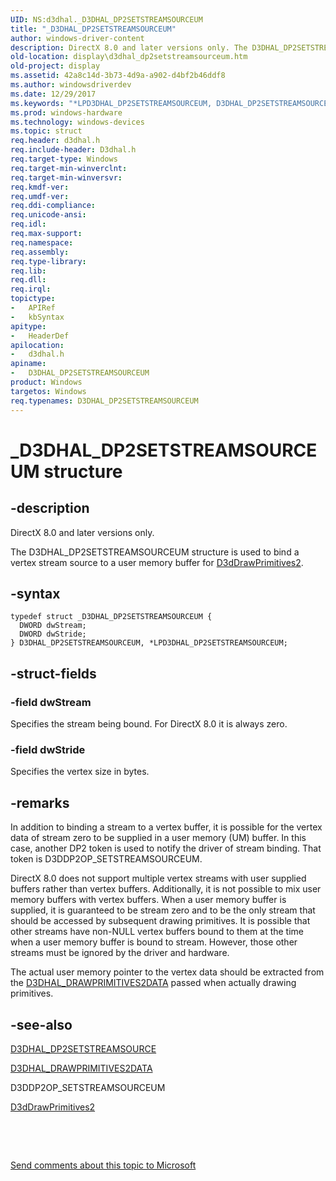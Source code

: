```yaml
---
UID: NS:d3dhal._D3DHAL_DP2SETSTREAMSOURCEUM
title: "_D3DHAL_DP2SETSTREAMSOURCEUM"
author: windows-driver-content
description: DirectX 8.0 and later versions only. The D3DHAL_DP2SETSTREAMSOURCEUM structure is used to bind a vertex stream source to a user memory buffer for D3dDrawPrimitives2.
old-location: display\d3dhal_dp2setstreamsourceum.htm
old-project: display
ms.assetid: 42a8c14d-3b73-4d9a-a902-d4bf2b46ddf8
ms.author: windowsdriverdev
ms.date: 12/29/2017
ms.keywords: "*LPD3DHAL_DP2SETSTREAMSOURCEUM, D3DHAL_DP2SETSTREAMSOURCEUM structure [Display Devices], d3dstrct_58dd4856-1fc8-4772-96db-77ff9b81afbf.xml, d3dhal/D3DHAL_DP2SETSTREAMSOURCEUM, D3DHAL_DP2SETSTREAMSOURCEUM, LPD3DHAL_DP2SETSTREAMSOURCEUM structure pointer [Display Devices], display.d3dhal_dp2setstreamsourceum, d3dhal/LPD3DHAL_DP2SETSTREAMSOURCEUM, _D3DHAL_DP2SETSTREAMSOURCEUM, LPD3DHAL_DP2SETSTREAMSOURCEUM"
ms.prod: windows-hardware
ms.technology: windows-devices
ms.topic: struct
req.header: d3dhal.h
req.include-header: D3dhal.h
req.target-type: Windows
req.target-min-winverclnt: 
req.target-min-winversvr: 
req.kmdf-ver: 
req.umdf-ver: 
req.ddi-compliance: 
req.unicode-ansi: 
req.idl: 
req.max-support: 
req.namespace: 
req.assembly: 
req.type-library: 
req.lib: 
req.dll: 
req.irql: 
topictype:
-	APIRef
-	kbSyntax
apitype:
-	HeaderDef
apilocation:
-	d3dhal.h
apiname:
-	D3DHAL_DP2SETSTREAMSOURCEUM
product: Windows
targetos: Windows
req.typenames: D3DHAL_DP2SETSTREAMSOURCEUM
---
```


# _D3DHAL_DP2SETSTREAMSOURCEUM structure


## -description



   DirectX 8.0 and later versions only.
   

The D3DHAL_DP2SETSTREAMSOURCEUM structure is used to bind a vertex stream source to a user memory buffer for <a href="..\d3dhal\nc-d3dhal-lpd3dhal_drawprimitives2cb.md">D3dDrawPrimitives2</a>.


## -syntax


````
typedef struct _D3DHAL_DP2SETSTREAMSOURCEUM {
  DWORD dwStream;
  DWORD dwStride;
} D3DHAL_DP2SETSTREAMSOURCEUM, *LPD3DHAL_DP2SETSTREAMSOURCEUM;
````


## -struct-fields




### -field dwStream

Specifies the stream being bound. For DirectX 8.0 it is always zero.


### -field dwStride

Specifies the vertex size in bytes.


## -remarks


In addition to binding a stream to a vertex buffer, it is possible for the vertex data of stream zero to be supplied in a user memory (UM) buffer. In this case, another DP2 token is used to notify the driver of stream binding. That token is D3DDP2OP_SETSTREAMSOURCEUM.

DirectX 8.0 does not support multiple vertex streams with user supplied buffers rather than vertex buffers. Additionally, it is not possible to mix user memory buffers with vertex buffers. When a user memory buffer is supplied, it is guaranteed to be stream zero and to be the only stream that should be accessed by subsequent drawing primitives. It is possible that other streams have non-NULL vertex buffers bound to them at the time when a user memory buffer is bound to stream. However, those other streams must be ignored by the driver and hardware.

The actual user memory pointer to the vertex data should be extracted from the <a href="..\d3dhal\ns-d3dhal-_d3dhal_drawprimitives2data.md">D3DHAL_DRAWPRIMITIVES2DATA</a> passed when actually drawing primitives.



## -see-also

<a href="..\d3dhal\ns-d3dhal-_d3dhal_dp2setstreamsource.md">D3DHAL_DP2SETSTREAMSOURCE</a>

<a href="..\d3dhal\ns-d3dhal-_d3dhal_drawprimitives2data.md">D3DHAL_DRAWPRIMITIVES2DATA</a>

D3DDP2OP_SETSTREAMSOURCEUM

<a href="..\d3dhal\nc-d3dhal-lpd3dhal_drawprimitives2cb.md">D3dDrawPrimitives2</a>

 

 

<a href="mailto:wsddocfb@microsoft.com?subject=Documentation%20feedback [display\display]:%20D3DHAL_DP2SETSTREAMSOURCEUM structure%20 RELEASE:%20(12/29/2017)&amp;body=%0A%0APRIVACY STATEMENT%0A%0AWe use your feedback to improve the documentation. We don't use your email address for any other purpose, and we'll remove your email address from our system after the issue that you're reporting is fixed. While we're working to fix this issue, we might send you an email message to ask for more info. Later, we might also send you an email message to let you know that we've addressed your feedback.%0A%0AFor more info about Microsoft's privacy policy, see http://privacy.microsoft.com/en-us/default.aspx." title="Send comments about this topic to Microsoft">Send comments about this topic to Microsoft</a>

